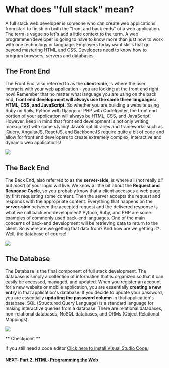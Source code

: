 # What does "full stack" mean?

A full stack web developer is someone who can create web applications from start to finish on both the "front and back ends" of a web application. The term is vague so let's add a little context to the term. A web programmer/developer is going to have to know more than just how to work with one technology or language. Employers today want skills that go beyond mastering HTML and CSS. Developers need to know how to program browsers, servers and databases. 

## The Front End

The Front End, also referred to as the **client-side**, is where the user interacts with your web application - you are looking at the front end right now! Remember that no matter what language you are using on the back end, **front end development will always use the same three languages: HTML, CSS, and JavaScript.** So whether you are building a website using Ruby on Rails, Python with Django or PHP with CodeIgniter, the front end portion of your application will always be HTML, CSS, and JavaScript! However, keep in mind that front end development is not only writing markup text with some styling! JavaScript libraries and frameworks such as jQuery, AngularJS, ReactJS, and BackboneJS require quite a bit of code and allow for front end developers to create extremely complex, interactive and dynamic web applications!

![](http://s3.amazonaws.com/General_V88/boomyeah/company_209/chapter_3935/handouts/chapter3935_7115_htmlcssjs.png)

## The Back End

The Back End, also referred to as the **server-side**, is where all (not really _all_ but _most_) of your logic will live. We know a little bit about the **Request and Response Cycle**, so you probably know that a client accesses a web page by first requesting some content. Then the server accepts the request and responds with the appropriate content. Everything that happens on the **server-side** between the accepted request and the delivered response is what we call back end development! Python, Ruby, and PHP are some examples of commonly used back-end languages. One of the main concerns of back-end development will be retrieving data to return to the client. So where are we getting that data from? And how are we getting it? Well, the database of course!

![](http://s3.amazonaws.com/General_V88/boomyeah/company_209/chapter_3935/handouts/chapter3935_7116_backend.png)

## The Database

The Database is the final component of full stack development. The database is simply a collection of information that is organized so that it can easily be accessed, managed, and updated. When you register an account for a new website or mobile application, you are essentially **creating a new entry** in that application's database. If you decide to update your password, you are essentially **updating the password column** in that application's database. SQL (Structured Query Language) is a standard language for making interactive queries from a database. There are relational databases, non-relational databases, NoSQL databases, and ORMs (Object Relational Mappings).

![](http://s3.amazonaws.com/General_V88/boomyeah/company_209/chapter_3935/handouts/chapter3935_7117_database-erd.png)

** Checkpoint **

If you still need a code editor [Click here to install Visual Studio Code.](https://code.visualstudio.com/).

#### NEXT: [Part 2. HTML: Programming the Web](https://github.com/daniel-dc-cd/web-fundamentals-1/tree/master/Part%202.%20HTML)
